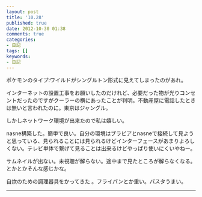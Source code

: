 ```yaml
---
layout: post
title: '10.28'
published: true
date: 2012-10-30 01:38
comments: true
categories:
- 日記
tags: []
keywords:
- 日記
---
```

ポケモンのタイプ:ワイルドがシングルトン形式に見えてしまったのがあれ。

インターネットの設置工事をお願いしたのだけれど、必要だった物が光りコンセントだったのですがクーラーの横にあったことが判明。不動産屋に電話したときは無いと言われたのに。東京はジャングル。

しかしネットワーク環境が出来たので私は嬉しい。

nasne構築した。簡単で良い。自分の環境はブラビアとnasneで接続して見ようと思っている、見られることには見られるけどインターフェースがあまりよろしくない。テレビ単体で繋げて見ることは出来るけどやっぱり使いにくいやねー。

サムネイルが出ない。未視聴が解らない。途中まで見たところが解らなくなる。とかとかそんな感じかな。

自炊のための調理器具をかってきた 。フライパンとか重い。パスタうまい。

---

